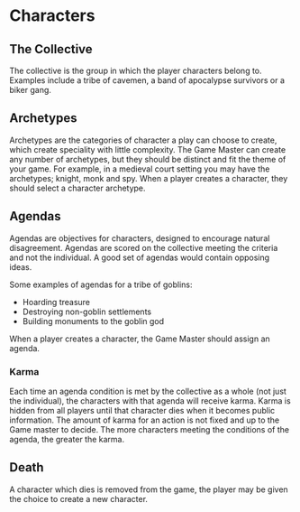 # Characters

## The Collective

The collective is the group in which the player characters belong to.
Examples include a tribe of cavemen, a band of apocalypse survivors or a biker gang.

## Archetypes

Archetypes are the categories of character a play can choose to create, which create speciality with little complexity.
The Game Master can create any number of archetypes, but they should be distinct and fit the theme of your game.
For example, in a medieval court setting you may have the archetypes; knight, monk and spy.
When a player creates a character, they should select a character archetype.

## Agendas

Agendas are objectives for characters, designed to encourage natural disagreement.
Agendas are scored on the collective meeting the criteria and not the individual.
A good set of agendas would contain opposing ideas.

Some examples of agendas for a tribe of goblins:

- Hoarding treasure
- Destroying non-goblin settlements
- Building monuments to the goblin god

When a player creates a character, the Game Master should assign an agenda.

### Karma
Each time an agenda condition is met by the collective as a whole (not just the individual), the characters with that agenda will receive karma. 
Karma is hidden from all players until that character dies when it becomes public information.
The amount of karma for an action is not fixed and up to the Game master to decide.
The more characters meeting the conditions of the agenda, the greater the karma.

## Death
A character which dies is removed from the game, the player may be given the choice to create a new character.
